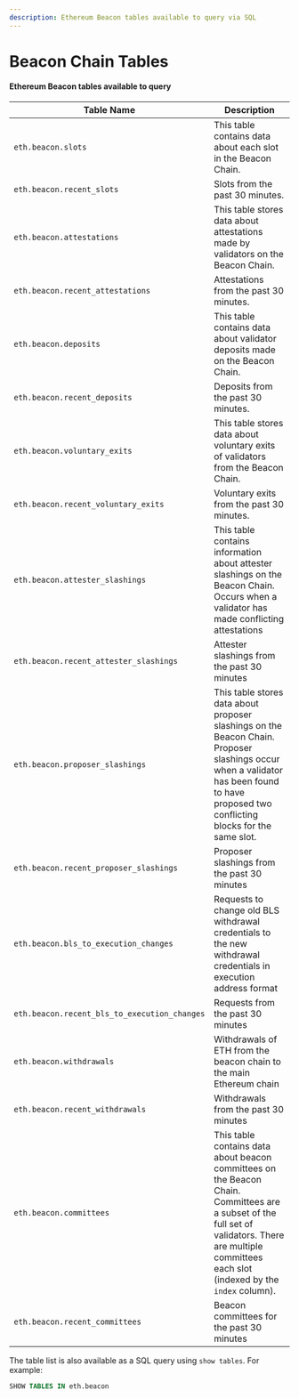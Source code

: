 ```yaml
---
description: Ethereum Beacon tables available to query via SQL
---
```


# Beacon Chain Tables

#### Ethereum Beacon tables available to query

| Table Name                                   | Description                                                                                                                                                                                           |
| -------------------------------------------- | ----------------------------------------------------------------------------------------------------------------------------------------------------------------------------------------------------- |
| `eth.beacon.slots`                           | This table contains data about each slot in the Beacon Chain.                                                                                                                                         |
| `eth.beacon.recent_slots`                    | Slots from the past 30 minutes.                                                                                                                                                                       |
| `eth.beacon.attestations`                    | This table stores data about attestations made by validators on the Beacon Chain.                                                                                                                     |
| `eth.beacon.recent_attestations`             | Attestations from the past 30 minutes.                                                                                                                                                                |
| `eth.beacon.deposits`                        | This table contains data about validator deposits made on the Beacon Chain.                                                                                                                           |
| `eth.beacon.recent_deposits`                 | Deposits from the past 30 minutes.                                                                                                                                                                    |
| `eth.beacon.voluntary_exits`                 | This table stores data about voluntary exits of validators from the Beacon Chain.                                                                                                                     |
| `eth.beacon.recent_voluntary_exits`          | Voluntary exits from the past 30 minutes.                                                                                                                                                             |
| `eth.beacon.attester_slashings`              | This table contains information about attester slashings on the Beacon Chain. Occurs when a validator has made conflicting attestations                                                               |
| `eth.beacon.recent_attester_slashings`       | Attester slashings from the past 30 minutes                                                                                                                                                           |
| `eth.beacon.proposer_slashings`              | This table stores data about proposer slashings on the Beacon Chain. Proposer slashings occur when a validator has been found to have proposed two conflicting blocks for the same slot.              |
| `eth.beacon.recent_proposer_slashings`       | Proposer slashings from the past 30 minutes                                                                                                                                                           |
| `eth.beacon.bls_to_execution_changes`        | Requests to change old BLS withdrawal credentials to the new withdrawal credentials in execution address format                                                                                       |
| `eth.beacon.recent_bls_to_execution_changes` | Requests from the past 30 minutes                                                                                                                                                                     |
| `eth.beacon.withdrawals`                     | Withdrawals of ETH from the beacon chain to the main Ethereum chain                                                                                                                                   |
| `eth.beacon.recent_withdrawals`              | Withdrawals from the past 30 minutes                                                                                                                                                                  |
| `eth.beacon.committees`                      | This table contains data about beacon committees on the Beacon Chain. Committees are a subset of the full set of validators. There are multiple committees each slot (indexed by the `index` column). |
| `eth.beacon.recent_committees`               | Beacon committees for the past 30 minutes                                                                                                                                                             |

The table list is also available as a SQL query using `show tables`. For example:

```sql
SHOW TABLES IN eth.beacon
```

